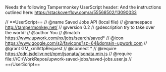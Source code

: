 Needs the following Tampermonkey UserScript header:
And the instructions outlined here:
https://stackoverflow.com/a/55568502/13090033

// ==UserScript==
// @name         Saved Jobs API (local file)
// @namespace    http://tampermonkey.net/
// @version      0.2
// @description  try to take over the world!
// @author       You
// @match        https://www.upwork.com/nx/jobs/search/saved*
// @icon         https://www.google.com/s2/favicons?sz=64&domain=upwork.com
// @grant        GM_xmlhttpRequest
// @connect      *
// @require      https://cdn.jsdelivr.net/npm/jsonata/jsonata.min.js
// @require      file:///C:/WorkRepos/upwork-saved-jobs/saved-jobs.user.js
// ==/UserScript==
